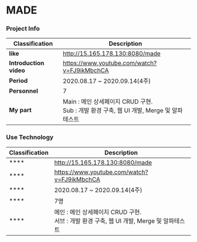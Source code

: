 # MADE
### Project Info
| Classification | Description |
| --- | --- |
| **like** | http://15.165.178.130:8080/made |
| **Introduction video** | https://www.youtube.com/watch?v=FJ9ikMbchCA |
| **Period** | 2020.08.17 ~ 2020.09.14(4주) |
| **Personnel** | 7 |
| **My part** | Main : 메인 상세페이지 CRUD 구현.<br/>Sub : 개발 환경 구축, 웹 UI 개발, Merge 및 알파테스트 |
   
   
### Use Technology
| Classification | Description |
| --- | --- |
| **** | http://15.165.178.130:8080/made |
| **** | https://www.youtube.com/watch?v=FJ9ikMbchCA |
| **** | 2020.08.17 ~ 2020.09.14(4주) |
| **** | 7명 |
| **** | 메인 : 메인 상세페이지 CRUD 구현.<br/>서브 : 개발 환경 구축, 웹 UI 개발, Merge 및 알파테스트 |
